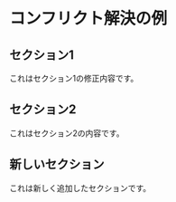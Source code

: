 # コンフリクト解決の例

## セクション1
これはセクション1の修正内容です。

## セクション2
これはセクション2の内容です。

## 新しいセクション
これは新しく追加したセクションです。